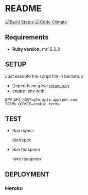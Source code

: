 # README

[![Build Status](https://travis-ci.org/Vizzuality/gfw-climate.svg?branch=master)](https://travis-ci.org/Vizzuality/gfw-climate) [![Code Climate](https://codeclimate.com/github/Vizzuality/gfw-climate/badges/gpa.svg)](https://codeclimate.com/github/Vizzuality/gfw-climate)

## Requirements

  - **Ruby version:** mri 2.2.2

## SETUP

Just execute the script file in bin/setup

  - Depends on gfwc [repository](https://github.com/Vizzuality/gfw-climate)
  - create .env with:

```
GFW_API_HOST=gfw-apis.appspot.com
TERMS_COOKIE=cookie_terms
```

## TEST

  - Run rspec:

    bin/rspec

  - Run teaspoon

    rake teaspoon

## DEPLOYMENT

### Heroku
